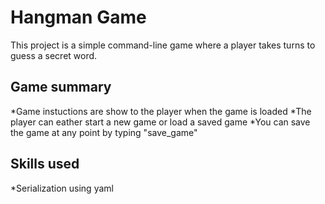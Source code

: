 # Hangman Game

This project is a simple command-line game where a player takes turns to guess a secret word.

## Game summary

*Game instuctions are show to the player when the game is loaded
*The player can eather start a new game or load a saved game
\*You can save the game at any point by typing "save_game"

## Skills used

\*Serialization using yaml
